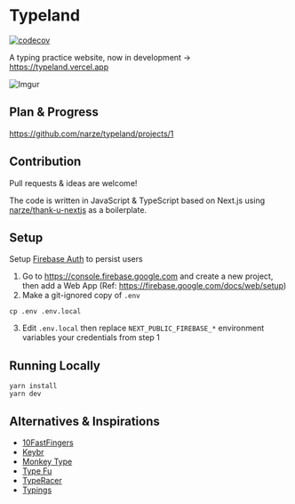 # Typeland

[![codecov](https://codecov.io/gh/narze/typeland/branch/master/graph/badge.svg)](https://codecov.io/gh/narze/typeland)

A typing practice website, now in development -> https://typeland.vercel.app

![Imgur](https://i.imgur.com/EWAc8lD.png)

## Plan & Progress

https://github.com/narze/typeland/projects/1

## Contribution

Pull requests & ideas are welcome!

The code is written in JavaScript & TypeScript based on Next.js using [narze/thank-u-nextjs](https://github.com/narze/thank-u-nextjs) as a boilerplate.

## Setup

Setup [Firebase Auth](https://firebase.google.com/docs/auth) to persist users

1. Go to https://console.firebase.google.com and create a new project, then add a Web App (Ref: https://firebase.google.com/docs/web/setup)
2. Make a git-ignored copy of `.env`

```shell
cp .env .env.local
```

3. Edit `.env.local` then replace `NEXT_PUBLIC_FIREBASE_*` environment variables your credentials from step 1

## Running Locally

```shell
yarn install
yarn dev
```

## Alternatives & Inspirations

- [10FastFingers](https://10fastfingers.com)
- [Keybr](https://keybr.com)
- [Monkey Type](https://monkey-type.com)
- [Type Fu](http://type-fu.com)
- [TypeRacer](https://typeracer.com)
- [Typings](https://typings.gg)
